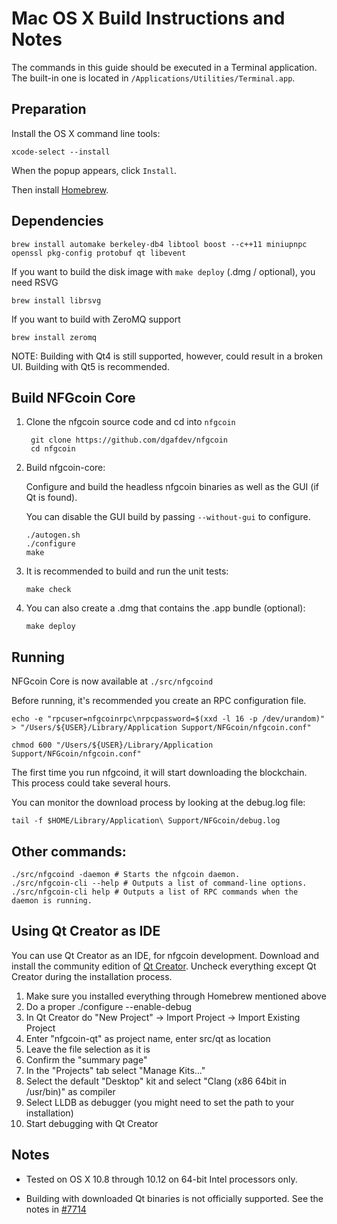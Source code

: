 Mac OS X Build Instructions and Notes
====================================
The commands in this guide should be executed in a Terminal application.
The built-in one is located in `/Applications/Utilities/Terminal.app`.

Preparation
-----------
Install the OS X command line tools:

`xcode-select --install`

When the popup appears, click `Install`.

Then install [Homebrew](https://brew.sh).

Dependencies
----------------------

    brew install automake berkeley-db4 libtool boost --c++11 miniupnpc openssl pkg-config protobuf qt libevent

If you want to build the disk image with `make deploy` (.dmg / optional), you need RSVG

    brew install librsvg

If you want to build with ZeroMQ support
    
    brew install zeromq

NOTE: Building with Qt4 is still supported, however, could result in a broken UI. Building with Qt5 is recommended.

Build NFGcoin Core
------------------------

1. Clone the nfgcoin source code and cd into `nfgcoin`

        git clone https://github.com/dgafdev/nfgcoin
        cd nfgcoin

2.  Build nfgcoin-core:

    Configure and build the headless nfgcoin binaries as well as the GUI (if Qt is found).

    You can disable the GUI build by passing `--without-gui` to configure.

        ./autogen.sh
        ./configure
        make

3.  It is recommended to build and run the unit tests:

        make check

4.  You can also create a .dmg that contains the .app bundle (optional):

        make deploy

Running
-------

NFGcoin Core is now available at `./src/nfgcoind`

Before running, it's recommended you create an RPC configuration file.

    echo -e "rpcuser=nfgcoinrpc\nrpcpassword=$(xxd -l 16 -p /dev/urandom)" > "/Users/${USER}/Library/Application Support/NFGcoin/nfgcoin.conf"

    chmod 600 "/Users/${USER}/Library/Application Support/NFGcoin/nfgcoin.conf"

The first time you run nfgcoind, it will start downloading the blockchain. This process could take several hours.

You can monitor the download process by looking at the debug.log file:

    tail -f $HOME/Library/Application\ Support/NFGcoin/debug.log

Other commands:
-------

    ./src/nfgcoind -daemon # Starts the nfgcoin daemon.
    ./src/nfgcoin-cli --help # Outputs a list of command-line options.
    ./src/nfgcoin-cli help # Outputs a list of RPC commands when the daemon is running.

Using Qt Creator as IDE
------------------------
You can use Qt Creator as an IDE, for nfgcoin development.
Download and install the community edition of [Qt Creator](https://www.qt.io/download/).
Uncheck everything except Qt Creator during the installation process.

1. Make sure you installed everything through Homebrew mentioned above
2. Do a proper ./configure --enable-debug
3. In Qt Creator do "New Project" -> Import Project -> Import Existing Project
4. Enter "nfgcoin-qt" as project name, enter src/qt as location
5. Leave the file selection as it is
6. Confirm the "summary page"
7. In the "Projects" tab select "Manage Kits..."
8. Select the default "Desktop" kit and select "Clang (x86 64bit in /usr/bin)" as compiler
9. Select LLDB as debugger (you might need to set the path to your installation)
10. Start debugging with Qt Creator

Notes
-----

* Tested on OS X 10.8 through 10.12 on 64-bit Intel processors only.

* Building with downloaded Qt binaries is not officially supported. See the notes in [#7714](https://github.com/bitcoin/bitcoin/issues/7714)
